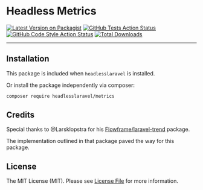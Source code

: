 # Headless Metrics

[![Latest Version on Packagist](https://img.shields.io/packagist/v/dillingham/headless-admin.svg?style=flat-square)](https://packagist.org/packages/dillingham/headless-admin)
[![GitHub Tests Action Status](https://img.shields.io/github/workflow/status/dillingham/headless-admin/run-tests?label=tests)](https://github.com/dillingham/headless-admin/actions?query=workflow%3Arun-tests+branch%3Amain)
[![GitHub Code Style Action Status](https://img.shields.io/github/workflow/status/dillingham/headless-admin/Check%20&%20fix%20styling?label=code%20style)](https://github.com/dillingham/headless-admin/actions?query=workflow%3A"Check+%26+fix+styling"+branch%3Amain)
[![Total Downloads](https://img.shields.io/packagist/dt/dillingham/headless-admin.svg?style=flat-square)](https://packagist.org/packages/dillingham/headless-admin)

---

## Installation

This package is included when `headlesslaravel` is installed.

Or install the package independently via composer:

```bash
composer require headlesslaravel/metrics
```

## Credits

Special thanks to @Larsklopstra for his [Flowframe/laravel-trend](https://github.com/Flowframe/laravel-trend) package. 

The implementation outlined in that package paved the way for this package.

## License

The MIT License (MIT). Please see [License File](LICENSE.md) for more information.
